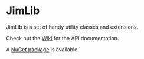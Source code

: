 JimLib
======

JimLib is a set of handy utility classes and extensions.

Check out the [Wiki](https://github.com/jimbobbennett/JimLib/wiki) for the API documentation.

A [NuGet package](https://www.nuget.org/packages/JimBobBennett.JimLib/) is available.
